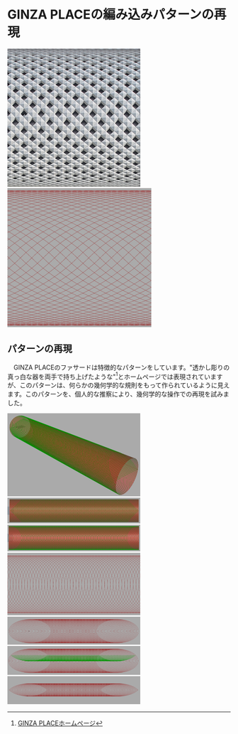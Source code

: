 # GINZA PLACEの編み込みパターンの再現
<img width="300" alt="facade" src="images/GINZA.pic_facade.png"> <img width="325" alt="pattern" src="images/GINZA.ghPattern.png"><br>
## パターンの再現
　GINZA PLACEのファサードは特徴的なパターンをしています。"透かし彫りの真っ白な器を両手で持ち上げたような"[^1]とホームページでは表現されていますが、このパターンは、何らかの幾何学的な規則をもって作られているように見えます。このパターンを、個人的な推察により、幾何学的な操作での再現を試みました。<br>
 [^1]: [GINZA PLACEホームページ](https://ginzaplace.jp/about/)

<img width="300" alt="perspective" src="images/perspective_cut_cilinder.png"><br>
<img width="300" alt="front" src="images/front_cut_cilinder.png"><br>
<img width="300" alt="over" src="images/over_cut_cilinder.png"><br>
<img width="300" alt="seriese1" src="images/ellipse_seriese.png"><br>
<img width="300" alt="seriese" src="images/ellipse_seriese_focus.png"><br>
<img width="300" alt="mirror1" src="images/mirror_elipse_1.png"><br>
<img width="300" alt="mirror" src="images/mirror_elipse_finish.png"><br>
